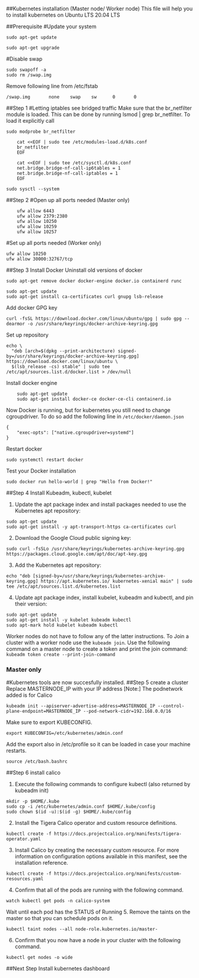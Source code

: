 ##Kubernetes installation (Master node/ Worker node)
This file will help you to install kubernetes on Ubuntu LTS 20.04 LTS

##Prerequisite
#Update your system
```
sudo apt-get update
```
```
sudo apt-get upgrade
```
#Disable swap
```
sudo swapoff -a
sudo rm /swap.img
```
Remove following line from /etc/fstab
```
/swap.img       none    swap    sw      0       0
```


##Step 1
#Letting iptables see bridged traffic
Make sure that the br_netfilter module is loaded. This can be done by running lsmod | grep br_netfilter. To load it explicitly call 
```
sudo modprobe br_netfilter
```
```
    cat <<EOF | sudo tee /etc/modules-load.d/k8s.conf
    br_netfilter
    EOF
```
```
    cat <<EOF | sudo tee /etc/sysctl.d/k8s.conf
    net.bridge.bridge-nf-call-ip6tables = 1
    net.bridge.bridge-nf-call-iptables = 1
    EOF
```
```
sudo sysctl --system
```

##Step 2 
#Open up all ports needed (Master only)
```
    ufw allow 6443
    ufw allow 2379:2380
    ufw allow 10250
    ufw allow 10259
    ufw allow 10257
```
#Set up all ports needed (Worker only)
```
ufw allow 10250
ufw allow 30000:32767/tcp
```
##Step 3 Install Docker
Uninstall old versions of docker
```
sudo apt-get remove docker docker-engine docker.io containerd runc
```
```
sudo apt-get update
sudo apt-get install ca-certificates curl gnupg lsb-release
```
Add docker GPG key
```
curl -fsSL https://download.docker.com/linux/ubuntu/gpg | sudo gpg --dearmor -o /usr/share/keyrings/docker-archive-keyring.gpg
```
Set up repository
```
echo \
  "deb [arch=$(dpkg --print-architecture) signed-by=/usr/share/keyrings/docker-archive-keyring.gpg] https://download.docker.com/linux/ubuntu \
  $(lsb_release -cs) stable" | sudo tee /etc/apt/sources.list.d/docker.list > /dev/null
```
Install docker engine
```
    sudo apt-get update
    sudo apt-get install docker-ce docker-ce-cli containerd.io
```
Now Docker is running, but for kubernetes you still need to change cgroupdriver. To do so add the following line in ```/etc/docker/daemon.json```
```
{
    "exec-opts": ["native.cgroupdriver=systemd"]
}
```
Restart docker
```
sudo systemctl restart docker
```
Test your Docker installation
```
sudo docker run hello-world | grep "Hello from Docker!"
```

##Step 4 Install Kubeadm, kubectl, kubelet
1. Update the apt package index and install packages needed to use the Kubernetes apt repository:
```
sudo apt-get update
sudo apt-get install -y apt-transport-https ca-certificates curl
```
2. Download the Google Cloud public signing key:
```
sudo curl -fsSLo /usr/share/keyrings/kubernetes-archive-keyring.gpg https://packages.cloud.google.com/apt/doc/apt-key.gpg
```
3. Add the Kubernetes apt repository:
```
echo "deb [signed-by=/usr/share/keyrings/kubernetes-archive-keyring.gpg] https://apt.kubernetes.io/ kubernetes-xenial main" | sudo tee /etc/apt/sources.list.d/kubernetes.list
```
4. Update apt package index, install kubelet, kubeadm and kubectl, and pin their version:
```
sudo apt-get update
sudo apt-get install -y kubelet kubeadm kubectl
sudo apt-mark hold kubelet kubeadm kubectl
```
Worker nodes do not have to follow any of the latter instructions.
To Join a cluster with a worker node use the ```kubeadm join```.
Use the following command on a master node to create a token and print the join command:
```kubeadm token create --print-join-command```
### Master  only
#Kubernetes tools are now succesfully installed.
##Step 5 create a cluster
Replace MASTERNODE_IP with your IP address
[Note:] The podnetwork added is for Calico
```
kubeadm init --apiserver-advertise-address=MASTERNODE_IP --control-plane-endpoint=MASTERNODE_IP --pod-network-cidr=192.168.0.0/16
```
Make sure to export KUBECONFIG.
```
export KUBECONFIG=/etc/kubernetes/admin.conf
```
Add the export also in /etc/profile so it can be loaded in case your machine restarts.
```
source /etc/bash.bashrc
```

##Step 6 install calico
1. Execute the following commands to configure kubectl (also returned by kubeadm init)
```
mkdir -p $HOME/.kube
sudo cp -i /etc/kubernetes/admin.conf $HOME/.kube/config
sudo chown $(id -u):$(id -g) $HOME/.kube/config
```
2. Install the Tigera Calico operator and custom resource definitions.
```
kubectl create -f https://docs.projectcalico.org/manifests/tigera-operator.yaml
```
3. Install Calico by creating the necessary custom resource. For more information on configuration options available in this manifest, see the installation reference.
```
kubectl create -f https://docs.projectcalico.org/manifests/custom-resources.yaml
```
4. Confirm that all of the pods are running with the following command.
```
watch kubectl get pods -n calico-system
```
Wait until each pod has the STATUS of Running
5. Remove the taints on the master so that you can schedule pods on it.
```
kubectl taint nodes --all node-role.kubernetes.io/master-
```
6. Confirm that you now have a node in your cluster with the following command.
```
kubectl get nodes -o wide
```

##Next Step
Install kubernetes dashboard